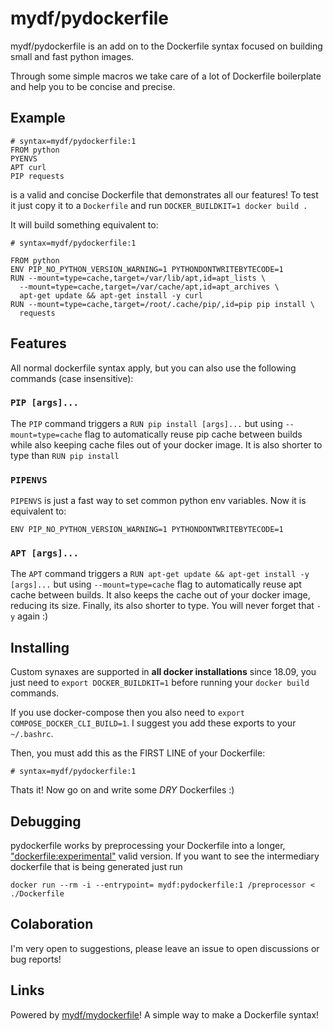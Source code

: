 # mydf/pydockerfile

mydf/pydockerfile is an add on to the Dockerfile syntax focused on building small and fast python images.

Through some simple macros we take care of a lot of Dockerfile boilerplate and help you to be concise and precise.

## Example

    # syntax=mydf/pydockerfile:1
    FROM python
    PYENVS
    APT curl
    PIP requests

is a valid and concise Dockerfile that demonstrates all our features! To test it just copy it to a `Dockerfile` and run `DOCKER_BUILDKIT=1 docker build .`

It will build something equivalent to:

    # syntax=mydf/pydockerfile:1

    FROM python
    ENV PIP_NO_PYTHON_VERSION_WARNING=1 PYTHONDONTWRITEBYTECODE=1
    RUN --mount=type=cache,target=/var/lib/apt,id=apt_lists \
      --mount=type=cache,target=/var/cache/apt,id=apt_archives \
      apt-get update && apt-get install -y curl
    RUN --mount=type=cache,target=/root/.cache/pip/,id=pip pip install \
      requests


## Features

All normal dockerfile syntax apply, but you can also use the following commands (case insensitive):

### `PIP [args]...`

The `PIP` command triggers a `RUN pip install [args]...` but using `--mount=type=cache` flag to
automatically reuse pip cache between builds while also keeping cache files out of your docker image.
It is also shorter to type than `RUN pip install`

### `PIPENVS`

`PIPENVS` is just a fast way to set common python env variables. Now it is equivalent to:

    ENV PIP_NO_PYTHON_VERSION_WARNING=1 PYTHONDONTWRITEBYTECODE=1

### `APT [args]...`

The `APT` command triggers a `RUN apt-get update && apt-get install -y [args]...` but using `--mount=type=cache` flag to
automatically reuse apt cache between builds. It also keeps the cache out of your docker image, reducing its size.
Finally, its also shorter to type. You will never forget that `-y` again :)

## Installing

Custom synaxes are supported in **all docker installations** since 18.09, you just need to
`export DOCKER_BUILDKIT=1` before running your `docker build` commands.

If you use docker-compose then you also need to `export COMPOSE_DOCKER_CLI_BUILD=1`.
I suggest you add these exports to your `~/.bashrc`.

Then, you must add this as the FIRST LINE of your Dockerfile:

    # syntax=mydf/pydockerfile:1

Thats it! Now go on and write some *DRY* Dockerfiles :)

## Debugging

pydockerfile works by preprocessing your Dockerfile into a longer, ["dockerfile:experimental"](https://github.com/moby/buildkit/blob/dockerfile/1.1.7-experimental/frontend/dockerfile/docs/experimental.md)
valid version. If you want to see the intermediary dockerfile that is being generated just run

    docker run --rm -i --entrypoint= mydf:pydockerfile:1 /preprocessor < ./Dockerfile

## Colaboration

I'm very open to suggestions, please leave an issue to open discussions or bug reports!

## Links

Powered by [mydf/mydockerfile](https://github.com/mydf-git/mydockerfile)! A simple way to make a Dockerfile syntax!
